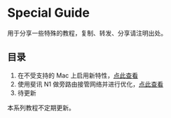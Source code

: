 # Special Guide

用于分享一些特殊的教程，复制、转发、分享请注明出处。

## 目录

1. 在不受支持的 Mac 上启用新特性，[点此查看](https://github.com/GeQ1an/Special-Guide/blob/main/Mac/New-Features-Unlock.md)
2. 使用斐讯 N1 做旁路由接管网络并进行优化，[点此查看](https://github.com/GeQ1an/Special-Guide/blob/master/Router/Phicomm_N1_Gateway.md)
3. 待更新

本系列教程不定期更新。
